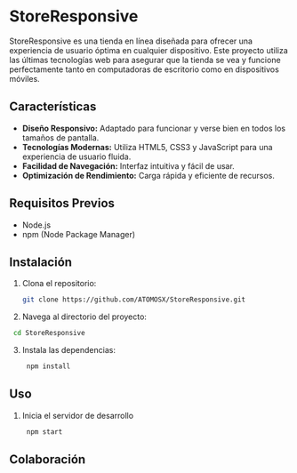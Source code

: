 # StoreResponsive

StoreResponsive es una tienda en línea diseñada para ofrecer una experiencia de usuario óptima en cualquier dispositivo. Este proyecto utiliza las últimas tecnologías web para asegurar que la tienda se vea y funcione perfectamente tanto en computadoras de escritorio como en dispositivos móviles.

## Características

- **Diseño Responsivo:** Adaptado para funcionar y verse bien en todos los tamaños de pantalla.
- **Tecnologías Modernas:** Utiliza HTML5, CSS3 y JavaScript para una experiencia de usuario fluida.
- **Facilidad de Navegación:** Interfaz intuitiva y fácil de usar.
- **Optimización de Rendimiento:** Carga rápida y eficiente de recursos.

## Requisitos Previos

- Node.js
- npm (Node Package Manager)

## Instalación

1. Clona el repositorio:
   ```bash
   git clone https://github.com/ATOMOSX/StoreResponsive.git
   ```

2. Navega al directorio del proyecto:
  ```bash
   cd StoreResponsive
   ```

3. Instala las dependencias:
   ```bash
    npm install
   ```

## Uso

1. Inicia el servidor de desarrollo
   ```bash
    npm start
   ```

## Colaboración 


   

